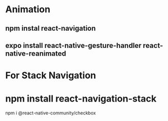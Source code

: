 
# Animation
## npm instal react-navigation
## expo install react-native-gesture-handler react-native-reanimated

# For Stack Navigation
# npm install react-navigation-stack

npm i @react-native-community/checkbox
